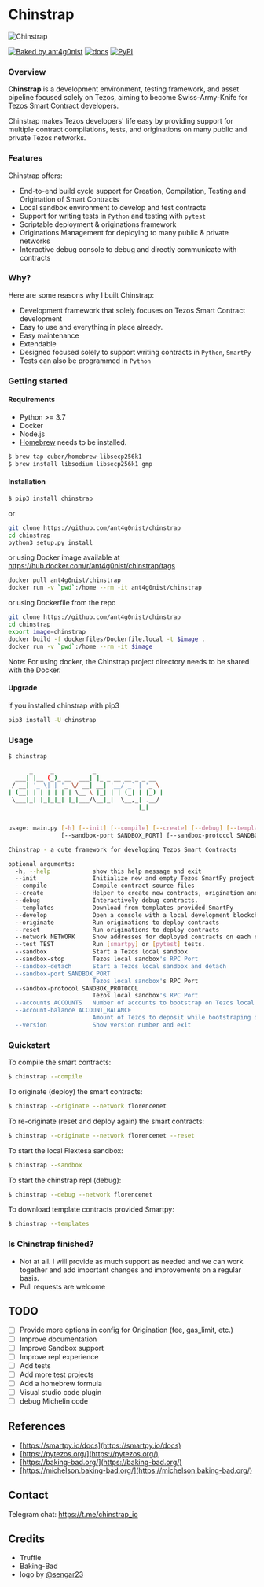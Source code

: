 # Chinstrap

![Chinstrap](https://raw.githubusercontent.com/ant4g0nist/chinstrap/main/docs/images/logo.png)

[![Baked by ant4g0nist](https://img.shields.io/twitter/follow/ant4g0nist?style=social)](https://twitter.com/ant4g0nist) [![docs](https://img.shields.io/badge/docs-passing-brightgreen)](https://docs.chinstrap.io) [![PyPI](https://img.shields.io/pypi/v/chinstrap)](https://pypi.org/project/chinstrap/)

### Overview

**Chinstrap** is a development environment, testing framework, and asset pipeline focused solely on Tezos, aiming to become Swiss-Army-Knife for Tezos Smart Contract developers.

Chinstrap makes Tezos developers' life easy by providing support for multiple contract compilations, tests, and originations on many public and private Tezos networks.

### Features

Chinstrap offers:

* End-to-end build cycle support for Creation, Compilation, Testing and Origination of Smart Contracts
* Local sandbox environment to develop and test contracts
* Support for writing tests in `Python` and testing with `pytest`
* Scriptable deployment & originations framework
* Originations Management for deploying to many public & private networks
* Interactive debug console to debug and directly communicate with contracts

### Why?

Here are some reasons why I built Chinstrap:

* Development framework that solely focuses on Tezos Smart Contract development
* Easy to use and everything in place already.
* Easy maintenance
* Extendable
* Designed focused solely to support writing contracts in `Python`, `SmartPy`
* Tests can also be programmed in `Python`

### Getting started

#### Requirements

* Python &gt;= 3.7
* Docker
* Node.js
* [Homebrew](https://brew.sh/) needs to be installed.

```bash
$ brew tap cuber/homebrew-libsecp256k1
$ brew install libsodium libsecp256k1 gmp
```

#### Installation

```bash
$ pip3 install chinstrap
```

or

```bash
git clone https://github.com/ant4g0nist/chinstrap
cd chinstrap
python3 setup.py install
```

or using Docker image available at https://hub.docker.com/r/ant4g0nist/chinstrap/tags

```bash
docker pull ant4g0nist/chinstrap
docker run -v `pwd`:/home --rm -it ant4g0nist/chinstrap
```

or using Dockerfile from the repo

```bash
git clone https://github.com/ant4g0nist/chinstrap
cd chinstrap
export image=chinstrap
docker build -f dockerfiles/Dockerfile.local -t $image .
docker run -v `pwd`:/home --rm -it $image
```

Note: For using docker, the Chinstrap project directory needs to be shared with the Docker.

#### Upgrade

if you installed chinstrap with pip3

```bash
pip3 install -U chinstrap
```

### Usage

```bash
$ chinstrap          

      _     _           _                   
  ___| |__ (_)_ __  ___| |_ _ __ __ _ _ __  
 / __| '_ \| | '_ \/ __| __| '__/ _` | '_ \ 
| (__| | | | | | | \__ \ |_| | | (_| | |_) |
 \___|_| |_|_|_| |_|___/\__|_|  \__,_| .__/ 
                                     |_|    


usage: main.py [-h] [--init] [--compile] [--create] [--debug] [--templates] [--develop] [--originate] [--reset] [--network NETWORK] [--test TEST] [--sandbox] [--sandbox-stop] [--sandbox-detach]
               [--sandbox-port SANDBOX_PORT] [--sandbox-protocol SANDBOX_PROTOCOL] [--accounts ACCOUNTS] [--account-balance ACCOUNT_BALANCE] [--version]

Chinstrap - a cute framework for developing Tezos Smart Contracts

optional arguments:
  -h, --help            show this help message and exit
  --init                Initialize new and empty Tezos SmartPy project
  --compile             Compile contract source files
  --create              Helper to create new contracts, origination and tests
  --debug               Interactively debug contracts.
  --templates           Download from templates provided SmartPy
  --develop             Open a console with a local development blockchain
  --originate           Run originations to deploy contracts
  --reset               Run originations to deploy contracts
  --network NETWORK     Show addresses for deployed contracts on each network
  --test TEST           Run [smartpy] or [pytest] tests.
  --sandbox             Start a Tezos local sandbox
  --sandbox-stop        Tezos local sandbox's RPC Port
  --sandbox-detach      Start a Tezos local sandbox and detach
  --sandbox-port SANDBOX_PORT
                        Tezos local sandbox's RPC Port
  --sandbox-protocol SANDBOX_PROTOCOL
                        Tezos local sandbox's RPC Port
  --accounts ACCOUNTS   Number of accounts to bootstrap on Tezos local sandbox
  --account-balance ACCOUNT_BALANCE
                        Amount of Tezos to deposit while bootstraping on Tezos local sandbox
  --version             Show version number and exit
```

### Quickstart

To compile the smart contracts:

```bash
$ chinstrap --compile
```

To originate \(deploy\) the smart contracts:

```bash
$ chinstrap --originate --network florencenet
```

To re-originate \(reset and deploy again\) the smart contracts:

```bash
$ chinstrap --originate --network florencenet --reset
```

To start the local Flextesa sandbox:

```bash
$ chinstrap --sandbox
```

To start the chinstrap repl \(debug\):

```bash
$ chinstrap --debug --network florencenet
```

To download template contracts provided Smartpy:

```bash
$ chinstrap --templates
```

### Is Chinstrap finished?

* Not at all. I will provide as much support as needed and we can work together and add important changes and improvements on a regular basis.
* Pull requests are welcome

## TODO

* [ ] Provide more options in config for Origination (fee, gas_limit, etc.)
* [ ] Improve documentation
* [ ] Improve Sandbox support
* [ ] Improve repl experience
* [ ] Add tests
* [ ] Add more test projects
* [ ] Add a homebrew formula
* [ ] Visual studio code plugin
* [ ] debug Michelin code

## References

* [https://smartpy.io/docs](https://smartpy.io/docs)
* [https://pytezos.org/](https://pytezos.org/)
* [https://baking-bad.org/](https://baking-bad.org/)
* [https://michelson.baking-bad.org/](https://michelson.baking-bad.org/)

## Contact
Telegram chat: https://t.me/chinstrap_io

## Credits

* Truffle
* Baking-Bad
* logo by [@sengar23](https://github.com/sengar23)

